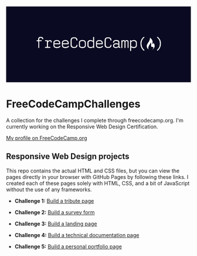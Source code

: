 ![](https://github.com/emnharris/FreeCodeCampChallenges/blob/master/fCC-logo.png)

# FreeCodeCampChallenges
A collection for the challenges I complete through freecodecamp.org. I'm currently working on the Responsive Web Design Certification.

[My profile on FreeCodeCamp.org](https://www.freecodecamp.org/em-dash-codes)

## Responsive Web Design projects
This repo contains the actual HTML and CSS files, but you can view the pages directly in your browser with GitHub Pages by following these links. I created each of these pages solely with HTML, CSS, and a bit of JavaScript without the use of any frameworks.

* **Challenge 1:** [Build a tribute page](https://emnharris.github.io/FreeCodeCampChallenges/responsive-web-design/tribute-page/UKLG.html)

* **Challenge 2:** [Build a survey form](https://emnharris.github.io/FreeCodeCampChallenges/responsive-web-design/survey-page/survey.html)

* **Challenge 3:** [Build a landing page](https://emnharris.github.io/FreeCodeCampChallenges/responsive-web-design/landing-page/GCCC.html)

* **Challenge 4:** [Build a technical documentation page](https://emnharris.github.io/FreeCodeCampChallenges/responsive-web-design/technical-documentation-page/python-tutorial.html)

* **Challenge 5:** [Build a personal portfolio page](https://emnharris.github.io/FreeCodeCampChallenges/responsive-web-design/portfolio/portfolio.html)
